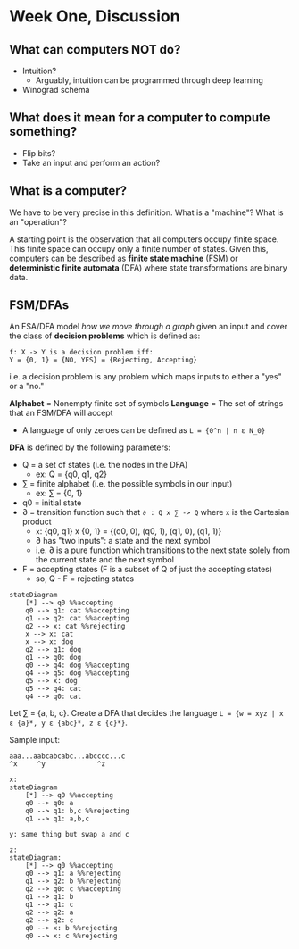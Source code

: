 # Week One, Discussion

## What can computers NOT do?
- Intuition?
    - Arguably, intuition can be programmed through deep learning
- Winograd schema

## What does it mean for a computer to compute something?
- Flip bits?
- Take an input and perform an action?

## What is a computer?
We have to be very precise in this definition. What is a "machine"? What is an "operation"?

A starting point is the observation that all computers occupy finite space. This finite space can occupy only a finite number of states. Given this, computers can be described as **finite state machine** (FSM) or **deterministic finite automata** (DFA) where state transformations are binary data.

## FSM/DFAs
An FSA/DFA model *how we move through a graph* given an input and cover the class of **decision problems** which is defined as:
```
f: X -> Y is a decision problem iff:
Y = {0, 1} = {NO, YES} = {Rejecting, Accepting}
```
i.e. a decision problem is any problem which maps inputs to either a "yes" or a "no."

**Alphabet** = Nonempty finite set of symbols
**Language** = The set of strings that an FSM/DFA will accept
- A language of only zeroes can be defined as `L = {0^n | n ε N_0}`

**DFA** is defined by the following parameters:
- Q = a set of states (i.e. the nodes in the DFA)
    - ex: Q = {q0, q1, q2}
- ∑ = finite alphabet (i.e. the possible symbols in our input)
    - ex: ∑ = {0, 1}
- q0 = initial state
- ∂ = transition function such that `∂ : Q x ∑ -> Q` where `x` is the Cartesian product
    - `x`: {q0, q1} x {0, 1} = {(q0, 0), (q0, 1), (q1, 0), (q1, 1)}
    - ∂ has "two inputs": a state and the next symbol
    - i.e. ∂ is a pure function which transitions to the next state solely from the current state and the next symbol
- F = accepting states (F is a subset of Q of just the accepting states)
    - so, Q - F = rejecting states

```mermaid
stateDiagram
    [*] --> q0 %%accepting
    q0 --> q1: cat %%accepting
    q1 --> q2: cat %%accepting
    q2 --> x: cat %%rejecting
    x --> x: cat
    x --> x: dog
    q2 --> q1: dog
    q1 --> q0: dog
    q0 --> q4: dog %%accepting
    q4 --> q5: dog %%accepting
    q5 --> x: dog
    q5 --> q4: cat
    q4 --> q0: cat
```

Let ∑ = {a, b, c}. Create a DFA that decides the language `L = {w = xyz | x ε {a}*, y ε {abc}*, z ε {c}*}`.

Sample input:
```
aaa...aabcabcabc...abcccc...c
^x     ^y             ^z
```

```mermaid
x:
stateDiagram
    [*] --> q0 %%accepting
    q0 --> q0: a
    q0 --> q1: b,c %%rejecting
    q1 --> q1: a,b,c

y: same thing but swap a and c

z:
stateDiagram:
    [*] --> q0 %%accepting
    q0 --> q1: a %%rejecting
    q1 --> q2: b %%rejecting
    q2 --> q0: c %%accepting
    q1 --> q1: b
    q1 --> q1: c
    q2 --> q2: a
    q2 --> q2: c
    q0 --> x: b %%rejecting
    q0 --> x: c %%rejecting
```

